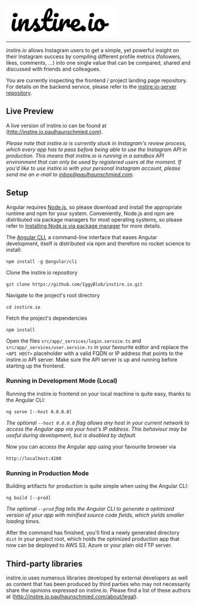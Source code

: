 <img src="https://github.com/IggyBlob/instire.io/blob/master/src/assets/img/instire.io-logo-github.png" width="300">

---
_instire.io_ allows Instagram users to get a simple, yet powerful insight on their Instagram success by compiling different profile metrics (followers, likes, comments, …) into one single value that can be compared, shared and discussed with friends and colleagues. 

You are currently inspecting the frontend / project landing page repository. For details on the backend service, please refer to the [instire.io-server repository](https://github.com/IggyBlob/instire.io-server).

## Live Preview
A live version of instire.io can be found at (http://instire.io.paulhaunschmied.com). 

_Please note that instire.io is currently stuck in Instagram's review process, which every app has to pass before
being able to use the Instagram API in production. This means that instire.io is running in a sandbox API environment 
that can only be used by registered users at the moment. If you'd like to use instire.io with your personal Instagram 
account, please send me an e-mail to [inbox@paulhaunschmied.com](mailto:inbox@paulhaunschmied.com)._

## Setup
Angular requires [Node.js](https://nodejs.org/en/), so please download and install the appropriate runtime and npm for 
your system. Conveniently, Node.js and npm are distributed via package managers for most operating systems, so please 
refer to [Installing Node.js via package manager](https://nodejs.org/en/download/package-manager/) for more details.

The [Angular CLI](https://cli.angular.io), a command-line interface that eases Angular development, itself is 
distributed via npm and therefore no rocket science to install:

```npm install -g @angular/cli```

Clone the instire.io repository 

```git clone https://github.com/IggyBlob/instire.io.git```

Navigate to the project's root directory 

```cd instire.io```

Fetch the project's dependencies

```npm install```

Open the files `src/app/_services/login.service.ts` and `src/app/_services/user.service.ts` in your favourite editor and
replace the `<API HOST>` placeholder with a valid FQDN or IP address that points to the instire.io API server. Make sure
the API server is up and running before starting up the frontend.

### Running in Development Mode (Local)
Running the instire.io frontend on your local machine is quite easy, thanks to the Angular CLI:

```ng serve [--host 0.0.0.0]```

_The optional `--host 0.0.0.0` flag allows any host in your current network to access the Angular app via your host's IP
address. This behaviour may be useful during development, but is disabled by default._

Now you can access the Angular app using your favourite browser via

```http://localhost:4200```

### Running in Production Mode
Building artifacts for production is quite simple when using the Angular CLI:

```ng build [--prod]```

_The optional `--prod` flag tells the Angular CLI to generate a optimized version of your app with minified source code
fields, which yields smaller loading times._

After the command has finished, you'll find a newly generated directory `dist` in your project root, which holds the 
optimized production app that now can be deployed to AWS S3, Azure or your plain old FTP server.  

## Third-party libraries
instire.io uses numerous libraries developed by external developers as well as content that has been produced by third 
parties who may not necessarily share the opinions expressed on instire.io. Please find a list of these authors at
(http://instire.io.paulhaunschmied.com/about/legal).